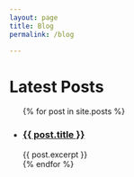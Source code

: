 ```yaml
---
layout: page
title: Blog
permalink: /blog

---
```


# Latest Posts

<ul>
  {% for post in site.posts %}
    <li>
      <h3><a href="{{ post.url }}">{{ post.title }}</a></h3>
      {{ post.excerpt }}
    </li>
  {% endfor %}
</ul>
